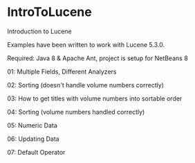# IntroToLucene
Introduction to Lucene

Examples have been written to work with Lucene 5.3.0.

Required: Java 8 & Apache Ant, project is setup for NetBeans 8

01: Multiple Fields, Different Analyzers

02: Sorting (doesn't handle volume numbers correctly)

03: How to get titles with volume numbers into sortable order

04: Sorting (volume numbers handled correctly)

05: Numeric Data

06: Updating Data

07: Default Operator
